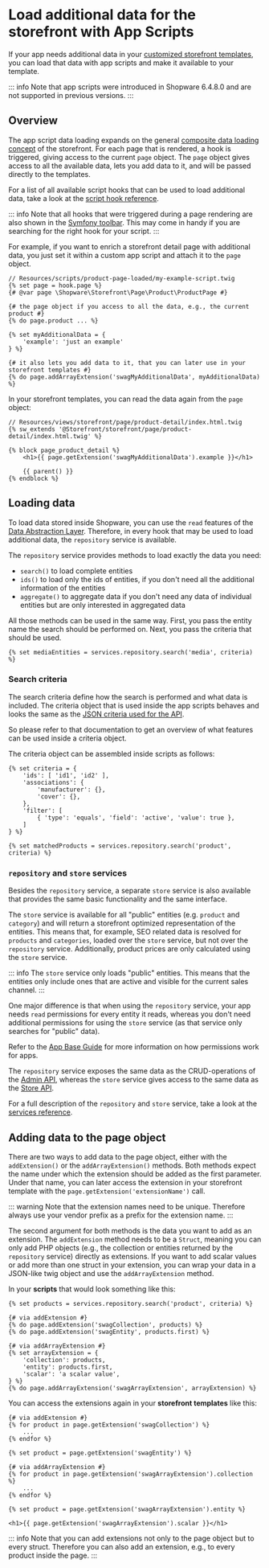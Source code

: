 # Load additional data for the storefront with App Scripts

If your app needs additional data in your [customized storefront templates](../../../plugins/plugins/storefront/customize-templates), you can load that data with app scripts and make it available to your template.

::: info
Note that app scripts were introduced in Shopware 6.4.8.0 and are not supported in previous versions.
:::

## Overview

The app script data loading expands on the general [composite data loading concept](../../../../concepts/framework/architecture/storefront-concept#composite-data-handling) of the storefront.
For each page that is rendered, a hook is triggered, giving access to the current `page` object. The `page` object gives access to all the available data, lets you add data to it, and will be passed directly to the templates.

For a list of all available script hooks that can be used to load additional data, take a look at the [script hook reference](../../../../resources/references/app-reference/script-reference/script-hooks-reference#data-loading).

::: info
Note that all hooks that were triggered during a page rendering are also shown in the [Symfony toolbar](./#developing--debugging-scripts).
This may come in handy if you are searching for the right hook for your script.
:::

For example, if you want to enrich a storefront detail page with additional data, you just set it within a custom app script and attach it to the `page` object.

```twig
// Resources/scripts/product-page-loaded/my-example-script.twig
{% set page = hook.page %}
{# @var page \Shopware\Storefront\Page\Product\ProductPage #}

{# the page object if you access to all the data, e.g., the current product #}
{% do page.product ... %}

{% set myAdditionalData = {
    'example': 'just an example'
} %}

{# it also lets you add data to it, that you can later use in your storefront templates #}
{% do page.addArrayExtension('swagMyAdditionalData', myAdditionalData) %}
```

In your storefront templates, you can read the data again from the `page` object:

```twig
// Resources/views/storefront/page/product-detail/index.html.twig
{% sw_extends '@Storefront/storefront/page/product-detail/index.html.twig' %}

{% block page_product_detail %}
    <h1>{{ page.getExtension('swagMyAdditionalData').example }}</h1>
    
    {{ parent() }}
{% endblock %}
```

## Loading data

To load data stored inside Shopware, you can use the `read` features of the [Data Abstraction Layer](../../../../concepts/framework/data-abstraction-layer).
Therefore, in every hook that may be used to load additional data, the `repository` service is available.

The `repository` service provides methods to load exactly the data you need:

* `search()` to load complete entities
* `ids()` to load only the ids of entities, if you don't need all the additional information of the entities
* `aggregate()` to aggregate data if you don't need any data of individual entities but are only interested in aggregated data

All those methods can be used in the same way. First, you pass the entity name the search should be performed on. Next, you pass the criteria that should be used.

```twig
{% set mediaEntities = services.repository.search('media', criteria) %}
```

### Search criteria

The search criteria define how the search is performed and what data is included.
The criteria object that is used inside the app scripts behaves and looks the same as the [JSON criteria used for the API](../../../integrations-api/general-concepts/search-criteria).

So please refer to that documentation to get an overview of what features can be used inside a criteria object.

<PageRef page="../../../integrations-api/general-concepts/search-criteria" />

The criteria object can be assembled inside scripts as follows:

```twig
{% set criteria = {
    'ids': [ 'id1', 'id2' ],
    'associations': {
        'manufacturer': {},
        'cover': {},
    },
    'filter': [
        { 'type': 'equals', 'field': 'active', 'value': true },
    ]
} %}

{% set matchedProducts = services.repository.search('product', criteria) %}
```

### `repository` and `store` services

Besides the `repository` service, a separate `store` service is also available that provides the same basic functionality and the same interface.

The `store` service is available for all "public" entities (e.g. `product` and `category`) and will return a storefront optimized representation of the entities.
This means that, for example, SEO related data is resolved for `products` and `categories`, loaded over the `store` service, but not over the `repository` service.
Additionally, product prices are only calculated using the `store` service.

::: info
The `store` service only loads "public" entities. This means that the entities only include ones that are active and visible for the current sales channel.
:::

One major difference is that when using the `repository` service, your app needs `read` permissions for every entity it reads, whereas you don't need additional permissions for using the `store` service (as that service only searches for "public" data).

Refer to the [App Base Guide](../app-base-guide#permissions) for more information on how permissions work for apps.

The `repository` service exposes the same data as the CRUD-operations of the [Admin API](../../../integrations-api/#backend-facing-integrations---admin-api), whereas the `store` service gives access to the same data as the [Store API](../../../integrations-api/#customer-facing-interactions---store-api).

For a full description of the `repository` and `store` service, take a look at the [services reference](../../../../resources/references/app-reference/script-reference/data-loading-script-services-reference).

## Adding data to the page object

There are two ways to add data to the page object, either with the `addExtension()` or the `addArrayExtension()` methods.
Both methods expect the name under which the extension should be added as the first parameter. Under that name, you can later access the extension in your storefront template with the `page.getExtension('extensionName')` call.

::: warning
Note that the extension names need to be unique. Therefore always use your vendor prefix as a prefix for the extension name.
:::

The second argument for both methods is the data you want to add as an extension. The `addExtension` method needs to be a `Struct`, meaning you can only add PHP objects (e.g., the collection or entities returned by the `repository` service) directly as extensions.
If you want to add scalar values or add more than one struct in your extension, you can wrap your data in a JSON-like twig object and use the `addArrayExtension` method.

In your **scripts** that would look something like this:

```twig
{% set products = services.repository.search('product', criteria) %}

{# via addExtension #}
{% do page.addExtension('swagCollection', products) %}
{% do page.addExtension('swagEntity', products.first) %}

{# via addArrayExtension #}
{% set arrayExtension = {
    'collection': products,
    'entity': products.first,
    'scalar': 'a scalar value',
} %}
{% do page.addArrayExtension('swagArrayExtension', arrayExtension) %}
```

You can access the extensions again in your **storefront templates** like this:

```twig
{# via addExtension #}
{% for product in page.getExtension('swagCollection') %}
    ...
{% endfor %}

{% set product = page.getExtension('swagEntity') %}

{# via addArrayExtension #}
{% for product in page.getExtension('swagArrayExtension').collection %}
    ...
{% endfor %}

{% set product = page.getExtension('swagArrayExtension').entity %}

<h1>{{ page.getExtension('swagArrayExtension').scalar }}</h1>
```

::: info
Note that you can add extensions not only to the page object but to every struct. Therefore you can also add an extension, e.g., to every product inside the page.
:::
